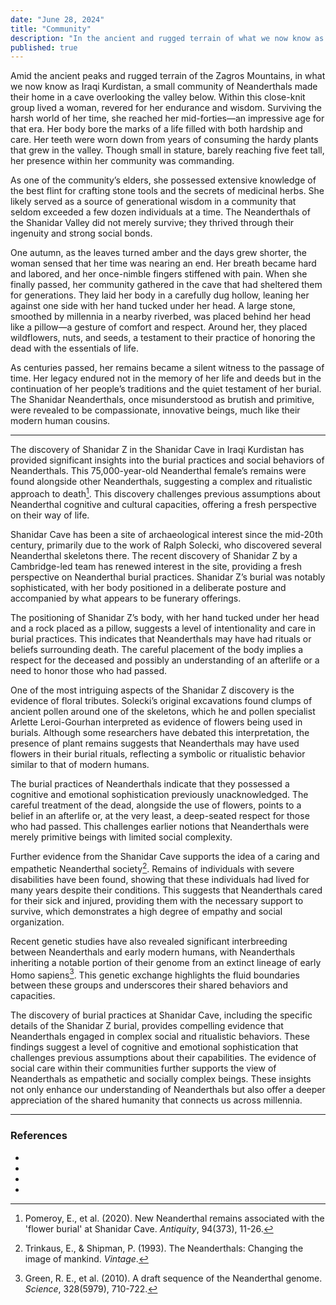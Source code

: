 ```yaml
---
date: "June 28, 2024"
title: "Community"
description: "In the ancient and rugged terrain of what we now know as Iraqi Kurdistan, the Shanidar Valley was home to a small but tightly-knit community of Neanderthals. Among them lived Shanidar Z, a woman of remarkable endurance and wisdom. Shanidar Z was in her mid-forties, an impressive age for the era. Her body bore the marks of a life filled with both hardship and care. Her teeth were worn down to the roots from years of using them as tools, and her bones showed signs of healed injuries, evidence of a resilient spirit. She was small in stature, barely reaching five feet tall, but her presence was commanding within her community..."
published: true
---
```

Amid the ancient peaks and rugged terrain of the Zagros Mountains, in what we now know as Iraqi Kurdistan, a small community of Neanderthals made their home in a cave overlooking the valley below. Within this close-knit group lived a woman, revered for her endurance and wisdom. Surviving the harsh world of her time, she reached her mid-forties—an impressive age for that era. Her body bore the marks of a life filled with both hardship and care. Her teeth were worn down from years of consuming the hardy plants that grew in the valley. Though small in stature, barely reaching five feet tall, her presence within her community was commanding.

As one of the community’s elders, she possessed extensive knowledge of the best flint for crafting stone tools and the secrets of medicinal herbs. She likely served as a source of generational wisdom in a community that seldom exceeded a few dozen individuals at a time. The Neanderthals of the Shanidar Valley did not merely survive; they thrived through their ingenuity and strong social bonds.

One autumn, as the leaves turned amber and the days grew shorter, the woman sensed that her time was nearing an end. Her breath became hard and labored, and her once-nimble fingers stiffened with pain. When she finally passed, her community gathered in the cave that had sheltered them for generations. They laid her body in a carefully dug hollow, leaning her against one side with her hand tucked under her head. A large stone, smoothed by millennia in a nearby riverbed, was placed behind her head like a pillow—a gesture of comfort and respect. Around her, they placed wildflowers, nuts, and seeds, a testament to their practice of honoring the dead with the essentials of life.

As centuries passed, her remains became a silent witness to the passage of time. Her legacy endured not in the memory of her life and deeds but in the continuation of her people’s traditions and the quiet testament of her burial. The Shanidar Neanderthals, once misunderstood as brutish and primitive, were revealed to be compassionate, innovative beings, much like their modern human cousins.

---

The discovery of Shanidar Z in the Shanidar Cave in Iraqi Kurdistan has provided significant insights into the burial practices and social behaviors of Neanderthals. This 75,000-year-old Neanderthal female’s remains were found alongside other Neanderthals, suggesting a complex and ritualistic approach to death[^2]. This discovery challenges previous assumptions about Neanderthal cognitive and cultural capacities, offering a fresh perspective on their way of life.

Shanidar Cave has been a site of archaeological interest since the mid-20th century, primarily due to the work of Ralph Solecki, who discovered several Neanderthal skeletons there. The recent discovery of Shanidar Z by a Cambridge-led team has renewed interest in the site, providing a fresh perspective on Neanderthal burial practices. Shanidar Z’s burial was notably sophisticated, with her body positioned in a deliberate posture and accompanied by what appears to be funerary offerings.  

The positioning of Shanidar Z’s body, with her hand tucked under her head and a rock placed as a pillow, suggests a level of intentionality and care in burial practices. This indicates that Neanderthals may have had rituals or beliefs surrounding death. The careful placement of the body implies a respect for the deceased and possibly an understanding of an afterlife or a need to honor those who had passed.

One of the most intriguing aspects of the Shanidar Z discovery is the evidence of floral tributes. Solecki’s original excavations found clumps of ancient pollen around one of the skeletons, which he and pollen specialist Arlette Leroi-Gourhan interpreted as evidence of flowers being used in burials. Although some researchers have debated this interpretation, the presence of plant remains suggests that Neanderthals may have used flowers in their burial rituals, reflecting a symbolic or ritualistic behavior similar to that of modern humans.

The burial practices of Neanderthals indicate that they possessed a cognitive and emotional sophistication previously unacknowledged. The careful treatment of the dead, alongside the use of flowers, points to a belief in an afterlife or, at the very least, a deep-seated respect for those who had passed. This challenges earlier notions that Neanderthals were merely primitive beings with limited social complexity.

Further evidence from the Shanidar Cave supports the idea of a caring and empathetic Neanderthal society[^3]. Remains of individuals with severe disabilities have been found, showing that these individuals had lived for many years despite their conditions. This suggests that Neanderthals cared for their sick and injured, providing them with the necessary support to survive, which demonstrates a high degree of empathy and social organization.

Recent genetic studies have also revealed significant interbreeding between Neanderthals and early modern humans, with Neanderthals inheriting a notable portion of their genome from an extinct lineage of early Homo sapiens[^4]. This genetic exchange highlights the fluid boundaries between these groups and underscores their shared behaviors and capacities.

The discovery of burial practices at Shanidar Cave, including the specific details of the Shanidar Z burial, provides compelling evidence that Neanderthals engaged in complex social and ritualistic behaviors. These findings suggest a level of cognitive and emotional sophistication that challenges previous assumptions about their capabilities. The evidence of social care within their communities further supports the view of Neanderthals as empathetic and socially complex beings. These insights not only enhance our understanding of Neanderthals but also offer a deeper appreciation of the shared humanity that connects us across millennia.

---

### References

- [^1]: Trinkaus, E. (2011). Late Pleistocene adult mortality patterns and modern human establishment. _Proceedings of the National Academy of Sciences_, 108(4), 1267-1271.
- [^2]: Pomeroy, E., et al. (2020). New Neanderthal remains associated with the 'flower burial' at Shanidar Cave. _Antiquity_, 94(373), 11-26.
- [^3]: Trinkaus, E., & Shipman, P. (1993). The Neanderthals: Changing the image of mankind. _Vintage_.
- [^4]: Green, R. E., et al. (2010). A draft sequence of the Neanderthal genome. _Science_, 328(5979), 710-722.

<!-- <div id="disqus_thread"></div>
<script>var disqus_config = function () {this.page.url = "https://anthronomicon.com/essays/community"; this.page.identifier = "community"; };(function() {var d = document, s = d.createElement('script'); s.src = 'https://anthronomicon.disqus.com/embed.js'; s.setAttribute('data-timestamp', +new Date());(d.head || d.body).appendChild(s);})();</script> -->